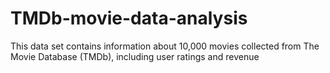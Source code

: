 # TMDb-movie-data-analysis
This data set contains information about 10,000 movies collected from The Movie Database (TMDb), including user ratings and revenue

